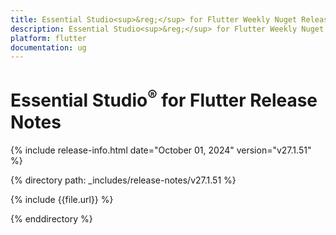 ```yaml
---
title: Essential Studio<sup>&reg;</sup> for Flutter Weekly Nuget Release Release Notes  
description: Essential Studio<sup>&reg;</sup> for Flutter Weekly Nuget Release Release Notes  
platform: flutter
documentation: ug
---
```


# Essential Studio<sup>&reg;</sup> for Flutter Release Notes  

{% include release-info.html date="October 01, 2024" version="v27.1.51" %} 

{% directory path: _includes/release-notes/v27.1.51 %}

{% include {{file.url}} %}

{% enddirectory %}